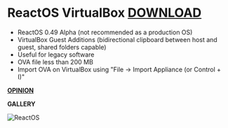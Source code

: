 # ReactOS VirtualBox [DOWNLOAD](https://github.com/Virtual-Machines/ReactOS-VirtualBox/releases/download/latest/ReactOS.ova)

- ReactOS 0.49 Alpha (not recommended as a production OS)
- VirtualBox Guest Additions (bidirectional clipboard between host and guest, shared folders capable)
- Useful for legacy software
- OVA file less than 200 MB
- Import OVA on VirtualBox using "File -> Import Appliance (or Control + I)"

[**OPINION**](https://github.com/Virtual-Machines/ReactOS-VirtualBox/issues/1)

**GALLERY**

![ReactOS](https://github.com/Virtual-Machines/ReactOS-VirtualBox/blob/master/Reactos.png)
